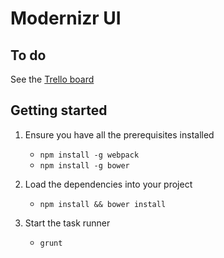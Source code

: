 # Modernizr UI

## To do

See the [Trello board](https://trello.com/b/JNSnhIuf/modernizr-com)

## Getting started

1. Ensure you have all the prerequisites installed
	+ `npm install -g webpack`
	+ `npm install -g bower`

2. Load the dependencies into your project
	+ `npm install && bower install`

3. Start the task runner
	+ `grunt`
